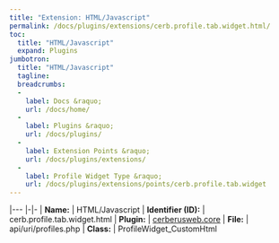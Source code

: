 ```yaml
---
title: "Extension: HTML/Javascript"
permalink: /docs/plugins/extensions/cerb.profile.tab.widget.html/
toc:
  title: "HTML/Javascript"
  expand: Plugins
jumbotron:
  title: "HTML/Javascript"
  tagline: 
  breadcrumbs:
  -
    label: Docs &raquo;
    url: /docs/home/
  -
    label: Plugins &raquo;
    url: /docs/plugins/
  -
    label: Extension Points &raquo;
    url: /docs/plugins/extensions/
  -
    label: Profile Widget Type &raquo;
    url: /docs/plugins/extensions/points/cerb.profile.tab.widget
---
```


|---
|-|-
| **Name:** | HTML/Javascript
| **Identifier (ID):** | cerb.profile.tab.widget.html
| **Plugin:** | [cerberusweb.core](/docs/plugins/cerberusweb.core/)
| **File:** | api/uri/profiles.php
| **Class:** | ProfileWidget_CustomHtml

